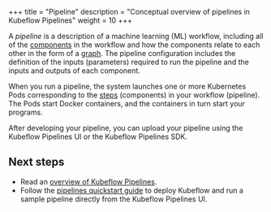 +++
title = "Pipeline"
description = "Conceptual overview of pipelines in Kubeflow Pipelines"
weight = 10
+++

A *pipeline* is a description of a machine learning (ML) workflow, including all
of the [components](/docs/pipelines/overview/concepts/component/) in the workflow and how the components relate to each other in
the form of a [graph](/docs/pipelines/concepts/graph/). The pipeline
configuration includes the definition of the inputs (parameters) required to run
the pipeline and the inputs and outputs of each component.

When you run a pipeline, the system launches one or more Kubernetes Pods
corresponding to the [steps](/docs/pipelines/overview/concepts/step/) (components) in your workflow (pipeline). The Pods
start Docker containers, and the containers in turn start your programs.

After developing your pipeline, you can upload your pipeline using the Kubeflow Pipelines UI or the Kubeflow Pipelines SDK.

## Next steps

* Read an [overview of Kubeflow Pipelines](/docs/pipelines/pipelines-overview/).
* Follow the [pipelines quickstart guide](/docs/pipelines/pipelines-quickstart/) 
  to deploy Kubeflow and run a sample pipeline directly from the Kubeflow 
  Pipelines UI.

